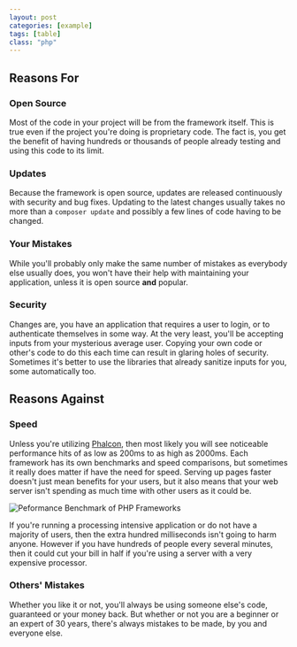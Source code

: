 ```yaml
---
layout: post
categories: [example]
tags: [table]
class: "php"
---
```


## Reasons For

### Open Source

Most of the code in your project will be from the framework itself. This is true even if the project you're doing is proprietary code. The fact is, you get the benefit of having hundreds or thousands of people already testing and using this code to its limit.

### Updates

Because the framework is open source, updates are released continuously with security and bug fixes. Updating to the latest changes usually takes no more than a `composer update` and possibly a few lines of code having to be changed.

### Your Mistakes

While you'll probably only make the same number of mistakes as everybody else usually does, you won't have their help with maintaining your application, unless it is open source **and** popular.

### Security

Changes are, you have an application that requires a user to login, or to authenticate themselves in some way. At the very least, you'll be accepting inputs from your mysterious average user. Copying your own code or other's code to do this each time can result in glaring holes of security. Sometimes it's better to use the libraries that already sanitize inputs for you, some automatically too.

## Reasons Against

### Speed

Unless you're utilizing [Phalcon](http://phalconphp.com), then most likely you will see noticeable performance hits of as low as 200ms to as high as 2000ms. Each framework has its own benchmarks and speed comparisons, but sometimes it really does matter if have the need for speed. Serving up pages faster doesn't just mean benefits for your users, but it also means that your web server isn't spending as much time with other users as it could be.

![Peformance Benchmark of PHP Frameworks][1]

If you're running a processing intensive application or do not have a majority of users, then the extra hundred milliseconds isn't going to harm anyone. However if you have hundreds of people every several minutes, then it could cut your bill in half if you're using a server with a very expensive processor.

### Others' Mistakes

Whether you like it or not, you'll always be using someone else's code, guaranteed or your money back. But whether or not you are a beginner or an expert of 30 years, there's always mistakes to be made, by you and everyone else.


  [1]: http://i.imgur.com/U5VxlOi.png